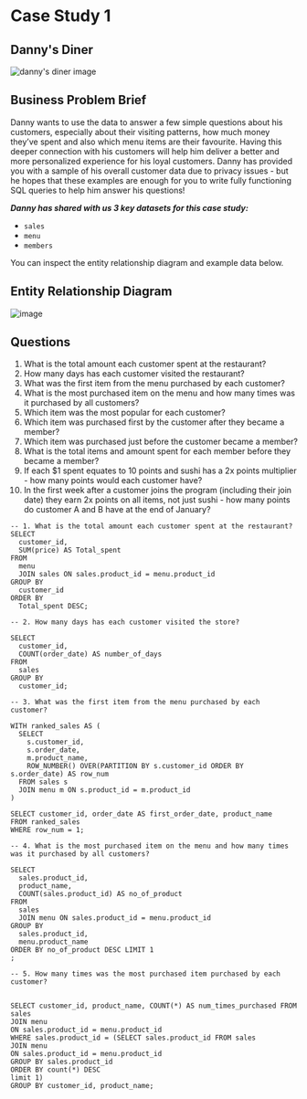 # Case Study 1
## Danny's Diner
![danny's diner image](https://github.com/Echooed/8-weeks-sql-challenge/assets/91009365/28516369-cfcf-48bc-967a-3616045e7f98)


## Business Problem Brief
Danny wants to use the data to answer a few simple questions about his customers, especially about their visiting patterns, how much money they’ve spent and also which menu items are their favourite. Having this deeper connection with his customers will help him deliver a better and more personalized experience for his loyal customers.
Danny has provided you with a sample of his overall customer data due to privacy issues - but he hopes that these examples are enough for you to write fully functioning SQL queries to help him answer his questions!

_**Danny has shared with us 3 key datasets for this case study:**_

- `sales`
- `menu`
- `members`

You can inspect the entity relationship diagram and example data below.

## Entity Relationship Diagram

![image](https://github.com/Echooed/8-weeks-sql-challenge/assets/91009365/e307009d-3372-44fb-8e03-5c3e3093790a)

## Questions

1. What is the total amount each customer spent at the restaurant?
2. How many days has each customer visited the restaurant?
3. What was the first item from the menu purchased by each customer?
4. What is the most purchased item on the menu and how many times was it purchased by all customers?
5. Which item was the most popular for each customer?
6. Which item was purchased first by the customer after they became a member?
7. Which item was purchased just before the customer became a member?
8. What is the total items and amount spent for each member before they became a member?
9. If each $1 spent equates to 10 points and sushi has a 2x points multiplier - how many points would each customer have?
10. In the first week after a customer joins the program (including their join date) they earn 2x points on all items, not just sushi - how many points do customer A and B have at the end of January?


```mySQL
-- 1. What is the total amount each customer spent at the restaurant?
SELECT
  customer_id,
  SUM(price) AS Total_spent
FROM
  menu
  JOIN sales ON sales.product_id = menu.product_id
GROUP BY
  customer_id
ORDER BY
  Total_spent DESC;
```


```mySQL
-- 2. How many days has each customer visited the store?

SELECT
  customer_id,
  COUNT(order_date) AS number_of_days
FROM
  sales
GROUP BY
  customer_id;

```


```mySQL
-- 3. What was the first item from the menu purchased by each customer?

WITH ranked_sales AS (
  SELECT
    s.customer_id,
    s.order_date,
    m.product_name,
    ROW_NUMBER() OVER(PARTITION BY s.customer_id ORDER BY s.order_date) AS row_num
  FROM sales s
  JOIN menu m ON s.product_id = m.product_id
)

SELECT customer_id, order_date AS first_order_date, product_name
FROM ranked_sales
WHERE row_num = 1;
```


```mySQL
-- 4. What is the most purchased item on the menu and how many times was it purchased by all customers?

SELECT
  sales.product_id,
  product_name,
  COUNT(sales.product_id) AS no_of_product
FROM
  sales
  JOIN menu ON sales.product_id = menu.product_id
GROUP BY
  sales.product_id,
  menu.product_name
ORDER BY no_of_product DESC LIMIT 1
;
```

```mysql
-- 5. How many times was the most purchased item purchased by each customer?


SELECT customer_id, product_name, COUNT(*) AS num_times_purchased FROM sales
JOIN menu
ON sales.product_id = menu.product_id
WHERE sales.product_id = (SELECT sales.product_id FROM sales
JOIN menu
ON sales.product_id = menu.product_id
GROUP BY sales.product_id
ORDER BY count(*) DESC
limit 1)
GROUP BY customer_id, product_name;
```
